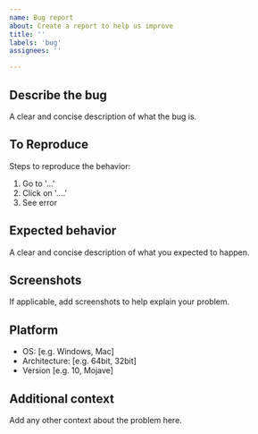 ```yaml
---
name: Bug report
about: Create a report to help us improve
title: ''
labels: 'bug'
assignees: ''

---
```


## Describe the bug
A clear and concise description of what the bug is.

## To Reproduce
Steps to reproduce the behavior:
1. Go to '...'
2. Click on '....'
3. See error

## Expected behavior
A clear and concise description of what you expected to happen.

## Screenshots
If applicable, add screenshots to help explain your problem.

## Platform
 - OS: [e.g. Windows, Mac]
 - Architecture: [e.g. 64bit, 32bit] 
 - Version [e.g. 10, Mojave]

## Additional context
Add any other context about the problem here.
